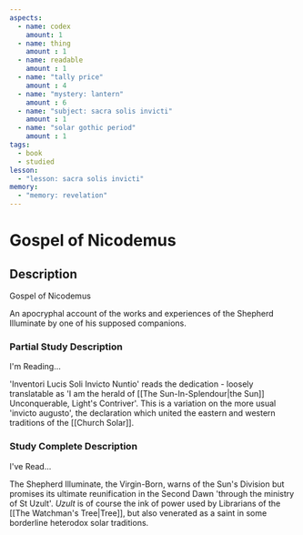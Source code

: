 ```yaml
---
aspects: 
  - name: codex
    amount: 1
  - name: thing
    amount : 1
  - name: readable
    amount : 1
  - name: "tally price"
    amount : 4
  - name: "mystery: lantern"
    amount : 6
  - name: "subject: sacra solis invicti"
    amount : 1
  - name: "solar gothic period"
    amount : 1
tags:
  - book
  - studied
lesson:
  - "lesson: sacra solis invicti"
memory:
  - "memory: revelation"
---
```


# Gospel of Nicodemus

## Description
Gospel of Nicodemus

An apocryphal account of the works and experiences of the Shepherd Illuminate by one of his supposed companions.
### Partial Study Description
I'm Reading...

'Inventori Lucis Soli Invicto Nuntio' reads the dedication - loosely translatable as 'I am the herald of [[The Sun-In-Splendour|the Sun]] Unconquerable, Light's Contriver'. This is a variation on the more usual 'invicto augusto', the declaration which united the eastern and western traditions of the [[Church Solar]].
### Study Complete Description
I've Read...

The Shepherd Illuminate, the Virgin-Born, warns of the Sun's Division but promises its ultimate reunification in the Second Dawn 'through the ministry of St Uzult'. <i>Uzult</i> is of course the ink of power used by Librarians of the [[The Watchman's Tree|Tree]], but also venerated as a saint in some borderline heterodox solar traditions.